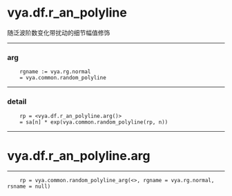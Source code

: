 # vya.df.r_an_polyline
随泛波阶数变化带扰动的细节幅值修饰

---
### arg
```
	rgname := vya.rg.normal
	= vya.common.random_polyline
```
---
### detail
```
	rp = <vya.df.r_an_polyline.arg()>
	= sa[n] * exp(vya.common.random_polyline(rp, n))
```

***
# vya.df.r_an_polyline.arg
---
```
	rp = vya.common.random_polyline_arg(<>, rgname = vya.rg.normal, rsname = null)
```
